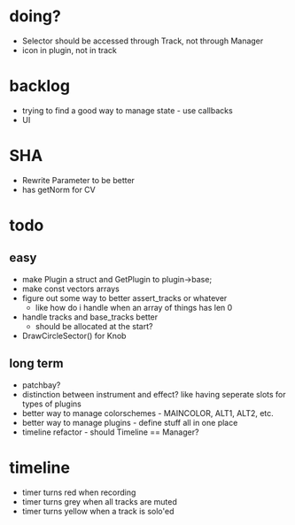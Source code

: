 # doing?
- Selector should be accessed through Track, not through Manager
- icon in plugin, not in track


# backlog
- trying to find a good way to manage state - use callbacks
- UI



# SHA
- Rewrite Parameter to be better
- has getNorm for CV

# todo
## easy
- make Plugin a struct and GetPlugin to plugin->base;
- make const vectors arrays
- figure out some way to better assert_tracks or whatever
    - like how do i handle when an array of things has len 0
- handle tracks and base_tracks better
    - should be allocated at the start?
- DrawCircleSector() for Knob


## long term
- patchbay?
- distinction between instrument and effect? like having seperate slots for types of plugins
- better way to manage colorschemes - MAINCOLOR, ALT1, ALT2, etc.
- better way to manage plugins - define stuff all in one place
- timeline refactor - should Timeline == Manager?

# timeline
- timer turns red when recording
- timer turns grey when all tracks are muted
- timer turns yellow when a track is solo'ed
